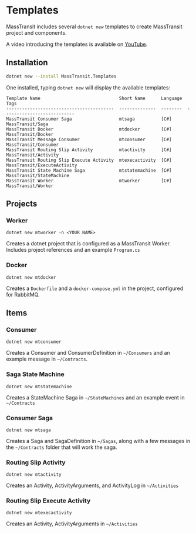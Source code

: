 # Templates

MassTransit includes several `dotnet new` templates to create MassTransit project and components.

A video introducing the templates is available on [YouTube](https://youtu.be/nYKq61-DFBQ).

## Installation

```sh
dotnet new --install MassTransit.Templates
```

One installed, typing `dotnet new` will display the available templates:

```
Template Name                              Short Name      Language  Tags
-----------------------------------------  --------------  --------  ---------------------------
MassTransit Consumer Saga                  mtsaga          [C#]      MassTransit/Saga
MassTransit Docker                         mtdocker        [C#]      MassTransit/Docker
MassTransit Message Consumer               mtconsumer      [C#]      MassTransit/Consumer
MassTransit Routing Slip Activity          mtactivity      [C#]      MassTransit/Activity
MassTransit Routing Slip Execute Activity  mtexecactivity  [C#]      MassTransit/ExecuteActivity
MassTransit State Machine Saga             mtstatemachine  [C#]      MassTransit/StateMachine
MassTransit Worker                         mtworker        [C#]      MassTransit/Worker
```

## Projects

### Worker

```
dotnet new mtworker -n <YOUR NAME>
```

Creates a dotnet project that is configured as a MassTransit Worker. Includes project references and an example
`Program.cs`

### Docker

```
dotnet new mtdocker
```

Creates a `Dockerfile` and a `docker-compose.yml` in the project, configured for RabbitMQ.


## Items

### Consumer

```
dotnet new mtconsumer
```

Creates a Consumer and ConsumerDefinition in `~/Consumers` and an example message in `~/Contracts`.

### Saga State Machine

```
dotnet new mtstatemachine
```

Creates a StateMachine Saga in `~/StateMachines` and an example event in `~/Contracts`


### Consumer Saga

```
dotnet new mtsaga
```

Creates a Saga and SagaDefinition in `~/Sagas`, along with a few messages in the `~/Contracts` folder that will
work the saga.

### Routing Slip Activity

```
dotnet new mtactivity
```

Creates an Activity, ActivityArguments, and ActivityLog in `~/Activities`

### Routing Slip Execute Activity

```
dotnet new mtexecactivity
```

Creates an Activity, ActivityArguments in `~/Activities`

